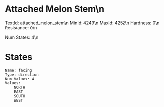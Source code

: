 # Attached Melon Stem\n
TextId: attached_melon_stem\n
MinId: 4249\n
MaxId: 4252\n
Hardness: 0\n
Resistance: 0\n

Num States: 4\n
# States
```
Name: facing
Type: direction
Num Values: 4
Values:
    NORTH
    EAST
    SOUTH
    WEST
```